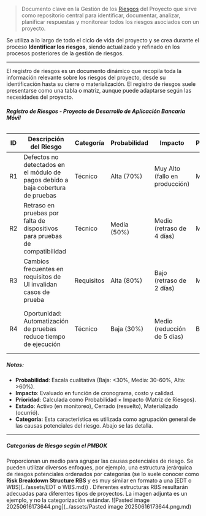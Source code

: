 > Documento clave en la Gestión de los [Riesgos](../assets/Riesgos.md) del Proyecto que sirve como repositorio central para identificar, documentar, analizar, planificar respuestas y monitorear todos los riesgos asociados con un proyecto.

Se utiliza a lo largo de todo el ciclo de vida del proyecto y se crea durante el proceso **Identificar los riesgos**, siendo actualizado y refinado en los procesos posteriores de la gestión de riesgos.
****
El registro de riesgos es un documento dinámico que recopila toda la información relevante sobre los riesgos del proyecto, desde su identificación hasta su cierre o materialización.
El registro de riesgos suele presentarse como una tabla o matriz, aunque puede adaptarse según las necesidades del proyecto.
###### **Registro de Riesgos - Proyecto de Desarrollo de Aplicación Bancaria Móvil**

| ID  | Descripción del Riesgo                                                          | Categoría  | Probabilidad | Impacto                        | Prioridad | Estrategia de Respuesta                                     | Responsable         | Estado | Acciones                                                      |
| --- | ------------------------------------------------------------------------------- | ---------- | ------------ | ------------------------------ | --------- | ----------------------------------------------------------- | ------------------- | ------ | ------------------------------------------------------------- |
| R1  | Defectos no detectados en el módulo de pagos debido a baja cobertura de pruebas | Técnico    | Alta (70%)   | Muy Alto (fallo en producción) | Muy Alta  | Mitigar: Aumentar pruebas automatizadas y de estrés         | Equipo de Testing   | Activo | Diseño de casos de prueba completado; automatización en curso |
| R2  | Retraso en pruebas por falta de dispositivos para pruebas de compatibilidad     | Técnico    | Media (50%)  | Medio (retraso de 4 días)      | Media     | Mitigar: Usar emuladores en la nube                         | Equipo de QA        | Activo | Contrato con proveedor de emuladores firmado                  |
| R3  | Cambios frecuentes en requisitos de UI invalidan casos de prueba                | Requisitos | Alta (80%)   | Bajo (retraso de 2 días)       | Media     | Aceptar: Tolerar retraso menor; monitorear cambios          | Analista de Negocio | Activo | Reuniones semanales con el cliente para revisar requisitos    |
| R4  | Oportunidad: Automatización de pruebas reduce tiempo de ejecución               | Técnico    | Baja (30%)   | Medio (reducción de 5 días)    | Baja      | Mejorar: Capacitar equipo en herramientas de automatización | Líder de Proyecto   | Activo | Curso de automatización programado para la próxima semana     |

##### Notas:
- **Probabilidad**: Escala cualitativa (Baja: <30%, Media: 30-60%, Alta: >60%).
- **Impacto**: Evaluado en función de cronograma, costo y calidad.
- **Prioridad**: Calculada como Probabilidad × Impacto (Matriz de Riesgos).
- **Estado**: Activo (en monitoreo), Cerrado (resuelto), Materializado (ocurrió).
- **Categoría:** Esta característica es utilizada como agrupación general de las causas potenciales del riesgo. Abajo se las detalla.
****
##### **Categorías de Riesgo según el PMBOK**
Proporcionan un medio para agrupar las causas potenciales de riesgo. Se pueden utilizar diversos enfoques, por ejemplo, una estructura jerárquica de riesgos potenciales ordenados por categorías (se lo suele conocer como **Risk Breakdown Structure RBS** y es muy similar en formato a una [EDT o WBS](../assets/EDT o WBS.md)) .
Diferentes estructuras RBS resultarán adecuadas para diferentes tipos de proyectos. La imagen adjunta es un ejemplo, y no la categorización estándar.
![Pasted image 20250616173644.png](../assets/Pasted image 20250616173644.png.md)